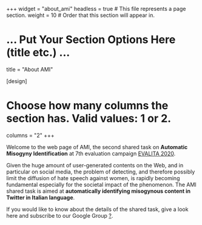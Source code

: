 +++
widget = "about_ami"
headless = true  # This file represents a page section.
weight = 10  # Order that this section will appear in.

# ... Put Your Section Options Here (title etc.) ...
title = "About AMI"

[design]
  # Choose how many columns the section has. Valid values: 1 or 2.
  columns = "2"
+++ 


Welcome to the web page of AMI, the second shared task on **Automatic Misogyny Identification** at 7th evaluation campaign [EVALITA 2020](http://www.evalita.it/2020).

Given the huge amount of user-generated contents on the Web, and in particular on social media, the problem of detecting, and therefore possibly limit the diffusion of hate speech against women, is rapidly becoming fundamental especially for the societal impact of the phenomenon. The AMI shared task is aimed at **automatically identifying misogynous content in Twitter in Italian language**.

If you would like to know about the details of the shared task, give a look here and subscribe to our Google Group [?]().
